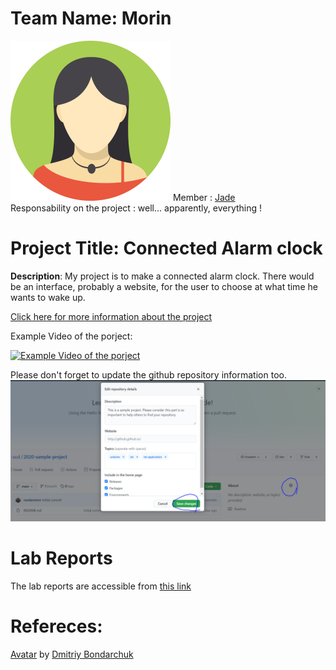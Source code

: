 # Team Name: Morin

![member1](assets/member1.webp?raw=true)
Member :
[Jade](https://github.com/whateverusernam) <br> Responsability on the project : well... apparently, everything !



# Project Title: Connected Alarm clock
 **Description**: My project is to make a connected alarm clock. There would be an interface, probably a website, for the user to choose at what time he wants to wake up.
 
[Click here for more information about the project](project) 

Example Video of the porject:

[![Example Video of the porject](https://img.youtube.com/vi/ucZl6vQ_8Uo/0.jpg)](https://www.youtube.com/watch?v=ucZl6vQ_8Uo)

Please don't forget to update the github repository information too. 
![Change Description of github repository](assets/change_description.png?raw=true)

# Lab Reports

The lab reports are accessible from [this link](lab)

# Refereces:
[Avatar](https://iconscout.com/icons/avatar) by [Dmitriy Bondarchuk](https://iconscout.com/contributors/dmitriy-bondarchuk)
